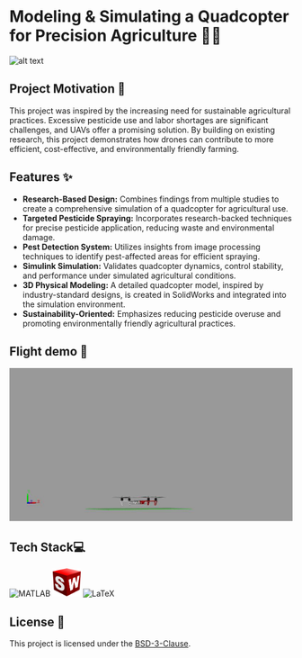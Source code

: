 
# Modeling & Simulating a Quadcopter for Precision Agriculture 🚁🌾

![alt text](https://ik.imagekit.io/equinoxsdrones/blog/img/importance_of_drone_technology-in-Indian-agriculture-farming/PESTI_SPRAYING_s0VITKkO1.jpg)
## Project Motivation 🚀  
This project was inspired by the increasing need for sustainable agricultural practices. Excessive pesticide use and labor shortages are significant challenges, and UAVs offer a promising solution. By building on existing research, this project demonstrates how drones can contribute to more efficient, cost-effective, and environmentally friendly farming.  
## Features ✨
* **Research-Based Design:** Combines findings from multiple studies to create a comprehensive simulation of a quadcopter for agricultural use.
* **Targeted Pesticide Spraying:** Incorporates research-backed techniques for precise pesticide application, reducing waste and environmental damage.
* **Pest Detection System:** Utilizes insights from image processing techniques to identify pest-affected areas for efficient spraying.
* **Simulink Simulation:** Validates quadcopter dynamics, control stability, and performance under simulated agricultural conditions.
* **3D Physical Modeling:** A detailed quadcopter model, inspired by industry-standard designs, is created in SolidWorks and integrated into the simulation environment.
* **Sustainability-Oriented:** Emphasizes reducing pesticide overuse and promoting environmentally friendly agricultural practices.

## Flight demo 🎥
![](https://github.com/deshan0/agriculture-quadcopter-simulation/blob/master/Results/flight_demo_gif.gif?raw=true)

## Tech Stack💻
<p align="left">
  <img src="https://upload.wikimedia.org/wikipedia/commons/2/21/Matlab_Logo.png" alt="MATLAB" width="50"/>
  <img src="https://github.com/Gayanukaa/Snake-Robot-Simulation/blob/main/Results/26366303391.png?raw=true" alt="SolidWorks" width="50"/>
  <img src="https://user-images.githubusercontent.com/49899602/103332150-553fb180-4aac-11eb-8d6f-55f6a647a243.jpg" alt="LaTeX" width="50"/>
</p>

## License 📜
This project is licensed under the [BSD-3-Clause](https://opensource.org/license/bsd-3-clause).

